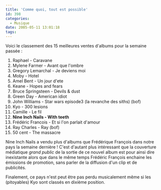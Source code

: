 ```yaml
---
title: 'Comme quoi, tout est possible'
id: 398
categories:
  - Musique
date: 2005-05-11 13:01:18
tags:
---
```


Voici le classement des 15 meilleures ventes d'albums pour la semaine passée&nbsp;:

1.  Raphael - Caravane
2.  Mylene Farmer - Avant que l'ombre
3.  Gregory Lemarchal - Je deviens moi
4.  Moby - Hotel
5.  Amel Bent - Un jour d'ete
6.  Keane - Hopes and fears
7.  Bruce Springsteen - Devils &amp; dust
8.  Green Day - American idiot
9.  John Williams - Star wars episode3 (la revanche des siths) (bof)
10.  Kyo - 300 lesions
11.  Camille - Le fil
12.  **Nine Inch Nails - With teeth**
13.  Frédéric Francois - Et si l'on parlait d'amour
14.  Ray Charles - Ray (bof)
15.  50 cent - The massacre 

Nine Inch Nails a vendu plus d'albums que Frédérique François dans notre pays la semaine dernière&nbsp;! C'est d'autant plus intéressant que la couverture médiatique _grand public_ de la sortie de ce nouvel album est pour ainsi dire inexistante alors que dans le même temps Frédéric François enchaine les émissions de promotion, sans parler de la diffusion d'un clip et de publicités.

Finalement, ce pays n'est peut être pas perdu musicalement même si les (pitoyables) Kyo sont classés en dixième position.